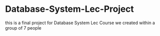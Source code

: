 # Database-System-Lec-Project
this is a final project for Database System Lec Course
we created within a group of 7 people
